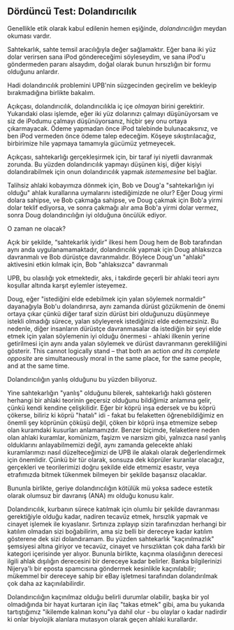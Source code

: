 ## Dördüncü Test: Dolandırıcılık

Genellikle etik olarak kabul edilenin hemen eşiğinde, *dolandırıcılığın* meydan okuması vardır.

Sahtekarlık, sahte temsil aracılığıyla değer sağlamaktır. Eğer bana iki yüz dolar verirsen sana iPod göndereceğimi söyleseydim, ve sana iPod'u göndermeden paranı alsaydım, doğal olarak bunun hırsızlığın bir formu olduğunu anlardır.

Hadi dolandırıcılık problemini UPB'nin süzgecinden geçirelim ve bekleyip bırakmadığına birlikte bakalım.

Açıkçası, dolandırıcılık, dolandırıcılıkla iç içe *olmayan* birini gerektirir. Yukarıdaki olası işlemde, eğer iki yüz dolarınızı çalmayı düşünüyorsam ve siz de iPodumu çalmayı düşünüyorsanız, hiçbir şey onu ortaya çıkarmayacak. Ödeme yapmadan önce iPod talebinde bulunacaksınız, ve ben iPod vermeden önce ödeme talep edeceğim. Köşeye sıkıştırılacağız, birbirimize hile yapmaya tamamıyla gücümüz yetmeyecek.

Açıkçası, sahtekarlığı gerçekleşirmek için, bir taraf iyi niyetli davranmak zorunda. Bu yüzden dolandırıcılık yapmayı düşünen kişi, diğer kişiyi dolandırabilmek için onun dolandırıcılık yapmak *istememesine* bel bağlar.

Talihsiz ahlaki kobayımıza dönmek için, Bob ve Doug'a "sahtekarlığın iyi olduğu" ahlak kurallarına uymalarını istediğimizde ne olur? Eğer Doug yirmi dolara sahipse, ve Bob çakmağa sahipse, ve Doug çakmak için Bob'a yirmi dolar teklif ediyorsa, ve sonra çakmağı alır ama Bob'a yirmi dolar vermez, sonra Doug dolandırıcılığın iyi olduğuna öncülük ediyor.

O zaman ne olacak?

Açık bir şekilde, “sahtekarlık iyidir” ilkesi hem Doug hem de Bob tarafından aynı anda uygulanamamaktadır, dolandırıcılık yapmak için Doug ahlaksızca davranmalı ve Bob dürüstçe davranmalıdır. Böylece Doug'un "ahlaki" aktivesini etkin kılmak için, Bob "ahlaksızca" davranmalı

UPB, bu olasılığı yok etmektedir, aks, i takdirde geçerli bir ahlaki teori aynı koşullar altında karşıt eylemler isteyemez.

Doug, eğer "istediğini elde edebilmek için yalan söylemek normaldir" dayanağıyla Bob'u dolandırırsa, aynı zamanda dürüst gözükmenin de önemi ortaya çıkar çünkü diğer taraf sizin dürüst biri olduğunuzu düşünmeye istekli olmadığı sürece, yalan söyleyerek istediğinizi elde edemezsiniz. Bu nedenle, diğer insanların dürüstçe davranmasalar da istediğin bir şeyi elde etmek için yalan söylemenin iyi olduğu önermesi - ahlaki ilkenin yerine getirilmesi için aynı anda yalan söylemek ve dürüst davranmanın gerekliliğini gösterir. This cannot logically stand – that both an action *and its complete opposite* are simultaneously moral in the same place, for the same people, and at the same time.

Dolandırıcılığın yanlış olduğunu bu yüzden biliyoruz.

Yine sahtekarlığın "yanlış" olduğunu bilerek, sahtekarlığı haklı gösteren herhangi bir ahlaki teorinin geçersiz olduğunu bildiğimiz anlamına gelir, çünkü kendi kendine çelişkilidir. Eğer bir köprü inşa edersek ve bu köprü çökerse, biliriz ki köprü "hatalı" idi - fakat bu felaketten öğrenebildiğimiz en önemli şey köprünün çöküşü değil, çöken bir köprü inşa etmemize sebep olan kuramdaki kusurları anlamamızdır. Benzer biçimde, felaketlere neden olan ahlaki kuramlar, komünizm, faşizm ve narsizm gibi, yalnızca nasıl yanlış olduklarını anlayabilmemizi değil, aynı zamanda gelecekte ahlaki kuramlarımızı nasıl düzelteceğimizi de UPB ile alakalı olarak değerlendirmek için önemlidir. Çünkü bir tür olarak, sonsuza dek köprüler kuranlar olacağız, gerçekleri ve teorilerimizi doğru şekilde elde etmemiz esastır, veya etrafımızda bitmek tükenmek bilmeyen bir şekilde başarısız olacaklar.

Bununla birlikte, geriye dolandırıcılığın kötülük mü yoksa sadece estetik olarak olumsuz bir davranış (ANA) mı olduğu konusu kalır.

Dolandırıcılık, kurbanın sürece katılmak için olumlu bir şekilde davranması gerektiğiyle olduğu kadar, nadiren tecavüz etmek, hırsızlık yapmak ve cinayet işlemek ile kıyaslanır. Sırtınıza zıplayıp sizin tarafınızdan herhangi bir katılım olmadan sizi boğabilirim, ama siz belli bir dereceye kadar katılım gösterene dek sizi dolandıramam. Bu yüzden sahtekarlık "kaçınılmazlık" şemsiyesi altına giriyor ve tecavüz, cinayet ve hırsızlıktan çok daha farklı bir kategori içerisinde yer alıyor. Bununla birlikte, kaçınma olasılığının derecesi ilgili ahlak dışılığın derecesini bir dereceye kadar belirler. Banka bilgilerinizi Nijerya'lı bir eposta spamcısına göndermek kesinlikle kaçınılabilir; mükemmel bir dereceye sahip bir eBay işletmesi tarafından dolandırılmak çok daha az kaçınılabilirdir.

Dolandırıcılığın kaçınılmaz olduğu belirli durumlar olabilir, başka bir yol olmadığında bir hayat kurtaran için ilaç "takas etmek" gibi, ama bu yukarıda tartıştığımız "ikilemde kalınan konu"ya dahil olur - bu olaylar o kadar nadirdir ki onlar biyolojik alanlara mutasyon olarak geçen ahlaki kurallardır.